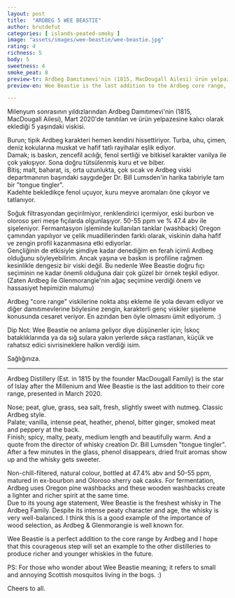```yaml
---
layout: post
title:  "ARDBEG 5 WEE BEASTIE"
author: brutdefut
categories: [ islands-peated-smoky ]
image: "assets/images/wee-beastie/wee-beastie.jpg"
rating: 4
richness: 5
body: 5
sweetness: 4
smoke_peat: 8
preview-tr: Ardbeg Damıtımevi'nin (1815, MacDougall Ailesi) ürün yelpazesine kalıcı olarak eklediği 5 yaşındaki viskisi.
preview-en: Wee Beastie is the last addition to the Ardbeg core range, presented in March 2020.

---
```


Milenyum sonrasının yıldızlarından Ardbeg Damıtımevi'nin (1815, MacDougall Ailesi), Mart 2020'de tanıtılan ve ürün yelpazesine kalıcı olarak eklediği 5 yaşındaki viskisi.

Burun; tipik Ardbeg karakteri hemen kendini hissettiriyor. Turba, uhu, çimen, deniz kokularına muskat ve hafif tatlı rayihalar eşlik ediyor.  
Damak; is baskın, zencefil acılığı, fenol sertliği ve bitkisel karakter vanilya ile çok yakışıyor. Sona doğru tütsülenmiş kuru et ve biber.  
Bitiş; malt, baharat, is, orta uzunlukta, çok sıcak ve Ardbeg viski departmanının başındaki saygıdeğer Dr. Bill Lumsden'in harika tabiriyle tam bir "tongue tingler".  
Kadehte bekledikçe fenol uçuyor, kuru meyve aromaları öne çıkıyor ve tatlanıyor. 

Soğuk filtrasyondan geçirilmiyor, renklendirici içermiyor, eski burbon ve oloroso şeri meşe fıçılarda olgunlaşıyor. 50-55 ppm ve % 47.4 abv ile şişeleniyor. Fermantasyon işleminde kullanılan tanklar (washback) Oregon çamından yapılıyor ve çelik muadillerinden farklı olarak, viskinin daha hafif ve zengin profil kazanmasına etki ediyorlar.  
Gençliğinin de etkisiyle şimdiye kadar denediğim en ferah içimli Ardbeg olduğunu söyleyebilirim. Ancak yaşına ve baskın is profiline rağmen kesinlikle dengesiz bir viski değil. Bu nedenle Wee Beastie doğru fıçı seçiminin ne kadar önemli olduğuna dair çok güzel bir örnek teşkil ediyor. (Zaten Ardbeg ile Glenmorangie'nin ağaç seçimine verdiği önem ve hassasiyet hepimizin malumu) 

Ardbeg "core range" viskilerine nokta atışı ekleme ile yola devam ediyor ve diğer damıtımevlerine böylesine zengin, karakterli genç viskiler şişeleme konusunda cesaret veriyor. En azından ben öyle olmasını ümit ediyorum. :) 

Dip Not: Wee Beastie ne anlama geliyor diye düşünenler için; İskoç bataklıklarında ya da sığ sulara yakın yerlerde sıkça rastlanan, küçük ve rahatsız edici sivrisineklere halkın verdiği isim. 

Sağlığınıza. 
 
-----------------------------------------------

<p id="english"></p>

Ardbeg Distillery (Est. in 1815 by the founder MacDougall Family) is the star of Islay after the Millenium and Wee Beastie is the last addition to their core range, presented in March 2020. 

Nose; peat, glue, grass, sea salt, fresh, slightly sweet with nutmeg. Classic Ardbeg style.  
Palate; vanilla, intense peat, heather, phenol, bitter ginger, smoked meat and peppery at the back.  
Finish; spicy, malty, peaty, medium length and beautifully warm. And a quote from the director of whisky creation Dr. Bill Lumsden "tongue tingler".  
After a few minutes in the glass, phenol disappears, dried fruit aromas show up and the whisky gets sweeter. 

Non-chill-filtered, natural colour, bottled at 47.4% abv and 50-55 ppm, matured in ex-bourbon and Oloroso sherry oak casks. 
For fermentation, Ardbeg uses Oregon pine washbacks and these wooden washbacks create a lighter and richer spirit at the same time.  
Due to its young age statement, Wee Beastie is the freshest whisky in The Ardbeg Family. Despite its intense peaty character and age, the whisky is very well-balanced. I think this is a good example of the importance of wood selection, as Ardbeg & Glenmorangie is well known for. 

Wee Beastie is a perfect addition to the core range by Ardbeg and I hope that this courageous step will set an example to the other distilleries to produce richer and younger whiskies in the future. 

PS: For those who wonder about Wee Beastie meaning; it refers to small and annoying Scottish mosquitos living in the bogs. :)

Cheers to all. 
